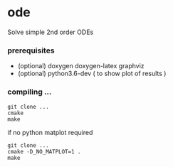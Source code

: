 # ode
Solve simple 2nd order ODEs

### prerequisites

* (optional) doxygen doxygen-latex graphviz
* (optional) python3.6-dev  ( to show plot of results )


### compiling ...

```
git clone ...
cmake 
make
```

if no python matplot required 

```
git clone ...
cmake -D_NO_MATPLOT=1 .
make
```
